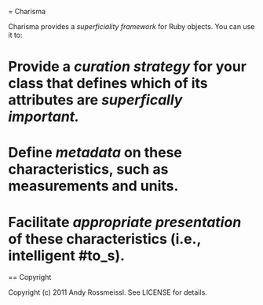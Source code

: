 = Charisma

Charisma provides a *superficiality framework* for Ruby objects. You can use it to:

# Provide a *curation strategy* for your class that defines which of its attributes are *superfically important.*
# Define *metadata* on these characteristics, such as measurements and units.
# Facilitate *appropriate presentation* of these characteristics (i.e., intelligent #to_s).

== Copyright

Copyright (c) 2011 Andy Rossmeissl. See LICENSE for details.
